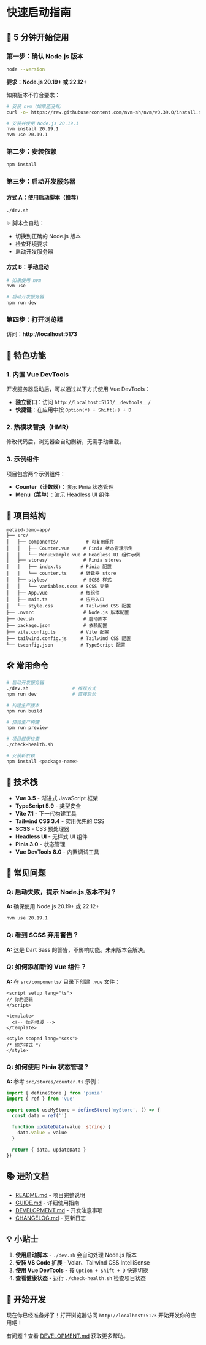 # 快速启动指南

## 🚀 5 分钟开始使用

### 第一步：确认 Node.js 版本

```bash
node --version
```

**要求：Node.js 20.19+ 或 22.12+**

如果版本不符合要求：

```bash
# 安装 nvm（如果还没有）
curl -o- https://raw.githubusercontent.com/nvm-sh/nvm/v0.39.0/install.sh | bash

# 安装并使用 Node.js 20.19.1
nvm install 20.19.1
nvm use 20.19.1
```

### 第二步：安装依赖

```bash
npm install
```

### 第三步：启动开发服务器

#### 方式 A：使用启动脚本（推荐）

```bash
./dev.sh
```

✨ 脚本会自动：
- 切换到正确的 Node.js 版本
- 检查环境要求
- 启动开发服务器

#### 方式 B：手动启动

```bash
# 如果使用 nvm
nvm use

# 启动开发服务器
npm run dev
```

### 第四步：打开浏览器

访问：**http://localhost:5173**

## 🎯 特色功能

### 1. 内置 Vue DevTools

开发服务器启动后，可以通过以下方式使用 Vue DevTools：

- **独立窗口**：访问 `http://localhost:5173/__devtools__/`
- **快捷键**：在应用中按 `Option(⌥) + Shift(⇧) + D`

### 2. 热模块替换（HMR）

修改代码后，浏览器会自动刷新，无需手动重载。

### 3. 示例组件

项目包含两个示例组件：

- **Counter（计数器）**：演示 Pinia 状态管理
- **Menu（菜单）**：演示 Headless UI 组件

## 📁 项目结构

```
metaid-demo-app/
├── src/
│   ├── components/          # 可复用组件
│   │   ├── Counter.vue     # Pinia 状态管理示例
│   │   └── MenuExample.vue # Headless UI 组件示例
│   ├── stores/             # Pinia stores
│   │   ├── index.ts       # Pinia 配置
│   │   └── counter.ts     # 计数器 store
│   ├── styles/             # SCSS 样式
│   │   └── variables.scss # SCSS 变量
│   ├── App.vue            # 根组件
│   ├── main.ts            # 应用入口
│   └── style.css          # Tailwind CSS 配置
├── .nvmrc                  # Node.js 版本配置
├── dev.sh                  # 启动脚本
├── package.json            # 依赖配置
├── vite.config.ts         # Vite 配置
├── tailwind.config.js     # Tailwind CSS 配置
└── tsconfig.json          # TypeScript 配置
```

## 🛠️ 常用命令

```bash
# 启动开发服务器
./dev.sh                # 推荐方式
npm run dev             # 直接启动

# 构建生产版本
npm run build

# 预览生产构建
npm run preview

# 项目健康检查
./check-health.sh

# 安装新依赖
npm install <package-name>
```

## 🎨 技术栈

- **Vue 3.5** - 渐进式 JavaScript 框架
- **TypeScript 5.9** - 类型安全
- **Vite 7.1** - 下一代构建工具
- **Tailwind CSS 3.4** - 实用优先的 CSS
- **SCSS** - CSS 预处理器
- **Headless UI** - 无样式 UI 组件
- **Pinia 3.0** - 状态管理
- **Vue DevTools 8.0** - 内置调试工具

## 🐛 常见问题

### Q: 启动失败，提示 Node.js 版本不对？

**A:** 确保使用 Node.js 20.19+ 或 22.12+

```bash
nvm use 20.19.1
```

### Q: 看到 SCSS 弃用警告？

**A:** 这是 Dart Sass 的警告，不影响功能。未来版本会解决。

### Q: 如何添加新的 Vue 组件？

**A:** 在 `src/components/` 目录下创建 `.vue` 文件：

```vue
<script setup lang="ts">
// 你的逻辑
</script>

<template>
  <!-- 你的模板 -->
</template>

<style scoped lang="scss">
/* 你的样式 */
</style>
```

### Q: 如何使用 Pinia 状态管理？

**A:** 参考 `src/stores/counter.ts` 示例：

```typescript
import { defineStore } from 'pinia'
import { ref } from 'vue'

export const useMyStore = defineStore('myStore', () => {
  const data = ref('')
  
  function updateData(value: string) {
    data.value = value
  }
  
  return { data, updateData }
})
```

## 📚 进阶文档

- [README.md](./README.md) - 项目完整说明
- [GUIDE.md](./GUIDE.md) - 详细使用指南
- [DEVELOPMENT.md](./DEVELOPMENT.md) - 开发注意事项
- [CHANGELOG.md](./CHANGELOG.md) - 更新日志

## 💡 小贴士

1. **使用启动脚本** - `./dev.sh` 会自动处理 Node.js 版本
2. **安装 VS Code 扩展** - Volar、Tailwind CSS IntelliSense
3. **使用 Vue DevTools** - 按 `Option + Shift + D` 快速切换
4. **查看健康状态** - 运行 `./check-health.sh` 检查项目状态

## 🎉 开始开发

现在你已经准备好了！打开浏览器访问 `http://localhost:5173` 开始开发你的应用吧！

有问题？查看 [DEVELOPMENT.md](./DEVELOPMENT.md) 获取更多帮助。

